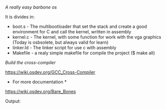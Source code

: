 *A really easy barbone os* 

It is divides in:

* boot.s - The multibootloader that set the stack and create a good environment for C and call the kernel, written in assembly
* kernel.c - The kernel, with some function for work with the vga graphics (Today is osbsolete, but always valid for learn)
* linker.ld - The linker script for use c with assembly
* Makefile - a realy simple makefile for compile the project ($ make all)

*Build the cross-compiler*

https://wiki.osdev.org/GCC_Cross-Compiler

* For more documentation *

https://wiki.osdev.org/Bare_Bones

Output:
